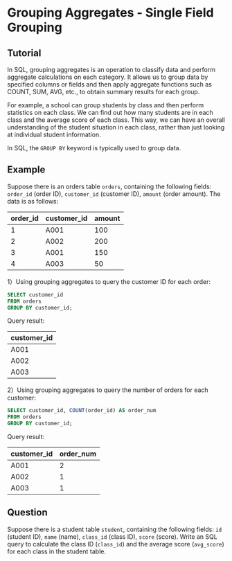 # Grouping Aggregates - Single Field Grouping

## Tutorial
In SQL, grouping aggregates is an operation to classify data and perform aggregate calculations on each category. It allows us to group data by specified columns or fields and then apply aggregate functions such as COUNT, SUM, AVG, etc., to obtain summary results for each group.

For example, a school can group students by class and then perform statistics on each class. We can find out how many students are in each class and the average score of each class. This way, we can have an overall understanding of the student situation in each class, rather than just looking at individual student information.

In SQL, the `GROUP BY` keyword is typically used to group data.


## Example
Suppose there is an orders table `orders`, containing the following fields: `order_id` (order ID), `customer_id` (customer ID), `amount` (order amount). The data is as follows:

| order_id | customer_id | amount |
|---------|-------------|--------|
| 1       | A001        | 100    |
| 2       | A002        | 200    |
| 3       | A001        | 150    |
| 4       | A003        | 50     |



1）Using grouping aggregates to query the customer ID for each order:

```sql
SELECT customer_id
FROM orders
GROUP BY customer_id;
```

Query result:

| customer_id |
| ----------- |
| A001        |
| A002        |
| A003        |



2）Using grouping aggregates to query the number of orders for each customer:

```sql
SELECT customer_id, COUNT(order_id) AS order_num
FROM orders
GROUP BY customer_id;
```

Query result:

| customer_id | order_num |
| ----------- | --------- |
| A001        | 2         |
| A002        | 1         |
| A003        | 1         |



## Question

Suppose there is a student table `student`, containing the following fields: `id` (student ID), `name` (name), `class_id` (class ID), `score` (score). Write an SQL query to calculate the class ID (`class_id`) and the average score (`avg_score`) for each class in the student table.